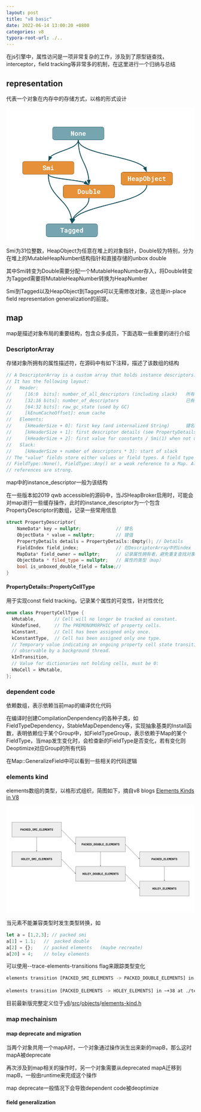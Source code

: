 ```yaml
---
layout: post
title: "v8 basic"
date: 2022-06-14 13:00:20 +0800
categories: v8
typora-root-url: ./..
---
```

在js引擎中，属性访问是一项非常复杂的工作，涉及到了原型链查找，interceptor，field tracking等非常多的机制，在这里进行一个归纳与总结

## representation

代表一个对象在内存中的存储方式，以格的形式设计

![image-20230613225217526](/imgs/image-20230613225217526.png)

Smi为31位整数，HeapObject为任意在堆上的对象指针，Double较为特别，分为在堆上的MutableHeapNumber结构指针和直接存储的unbox double

其中Smi转变为Double需要分配一个MutableHeapNumber存入，将Double转变为Tagged需要将MutableHeapNumber转换为HeapNumber

Smi到Tagged以及HeapObject到Tagged可以无需修改对象，这也是in-place field representation generalization的前提。

## map

map是描述对象布局的重要结构，包含众多成员，下面选取一些重要的进行介绍

### DescriptorArray

存储对象所拥有的属性描述符，在源码中有如下注释，描述了该数组的结构

```cpp
// A DescriptorArray is a custom array that holds instance descriptors.
// It has the following layout:
//   Header:
//     [16:0  bits]: number_of_all_descriptors (including slack)   所有描述符个数，包括冗余，即容量
//     [32:16 bits]: number_of_descriptors                         已有的描述符个数
//     [64:32 bits]: raw_gc_state (used by GC)
//     [kEnumCacheOffset]: enum cache
//   Elements:
//     [kHeaderSize + 0]: first key (and internalized String)      键名，值存储在对象中，这里仅记录属性名
//     [kHeaderSize + 1]: first descriptor details (see PropertyDetails)  描述符细节，Smi类型，为Bitmap形式，对应类型PropertyDetails
//     [kHeaderSize + 2]: first value for constants / Smi(1) when not used 辅助值，可能存储字段的类型即字段的map
//   Slack:
//     [kHeaderSize + number of descriptors * 3]: start of slack
// The "value" fields store either values or field types. A field type is either
// FieldType::None(), FieldType::Any() or a weak reference to a Map. All other
// references are strong.
```

map中的instance_descriptor一般为该结构

在一些版本如2019 qwb accessible的源码中，当JSHeapBroker启用时，可能会对map进行一些缓存操作，此时的instance_descriptor为一个包含PropertyDescriptor的数组，记录一些常用信息

```cpp
struct PropertyDescriptor{
    NameData* key = nullptr; 			 // 键名
    ObjectData * value = nullptr;        // 键值
    PropertyDetails details = PropertyDetails::Empty(); // Details
    FieldIndex field_index;				 // 在DescriptorArray中的index	
    MapData* field_owner = nullptr;      // 记录属性拥有者，避免重复查找对象链
    ObjectData * filed_type = nullptr;   // 属性的类型（map）
    bool is_unboxed_double_field = false;// 
}
```

#### PropertyDetails::PropertyCellType

用于实现const field tracking，记录某个属性的可变性，针对性优化

```cpp
enum class PropertyCellType {
  kMutable,       // Cell will no longer be tracked as constant.
  kUndefined,     // The PREMONOMORPHIC of property cells.
  kConstant,      // Cell has been assigned only once.
  kConstantType,  // Cell has been assigned only one type.
  // Temporary value indicating an ongoing property cell state transition. Only
  // observable by a background thread.
  kInTransition,
  // Value for dictionaries not holding cells, must be 0:
  kNoCell = kMutable,
};
```

### dependent code

依赖数组，表示依赖当前map的编译优化代码

在编译时创建CompilationDenpendency的各种子类，如FieldTypeDependency，StableMapDependency等，实现抽象基类的Install函数，表明依赖位于某个Group中，如FieldTypeGroup，表示依赖于Map的某个FieldType，当map发生变化时，会检查新的FieldType是否变化，若有变化则Deoptimize对应Group的所有代码

在Map::GeneralizeField中可以看到一些相关的代码逻辑

### elements kind

elements数组的类型，以格形式组织，简图如下，摘自v8 blogs [Elements Kinds in V8](https://v8.dev/blog/elements-kinds)

![lattice](/imgs/lattice.svg)

当元素不能兼容类型时发生类型转换，如

```js
let a = [1,2,3]; // packed smi 
a[1] = 1.1;   //  packed double
a[2] = {};    // packed elements   (maybe recreate)
a[20] = 4;    // holey elements
```

可以使用--trace-elements-transitions flag来跟踪类型变化

```bash
elements transition [PACKED_SMI_ELEMENTS -> PACKED_DOUBLE_ELEMENTS] in ~+14 at ./test1.js:1 for 0x0ece001cc4cd <JSArray[3]> from 0x0ece0011ac7d <FixedArray[3]> to 0x0ece001cc4dd <FixedDoubleArray[3]>

elements transition [PACKED_ELEMENTS -> HOLEY_ELEMENTS] in ~+38 at ./test1.js:1 for 0x0ece001cc4cd <JSArray[3]> from 0x0ece001cc519 <FixedArray[3]> to 0x0ece001cc551 <FixedArray[47]>
```

目前最新版完整定义位于[v8](https://source.chromium.org/chromium/chromium/src/+/main:v8/)/[src](https://source.chromium.org/chromium/chromium/src/+/main:v8/src/)/[objects](https://source.chromium.org/chromium/chromium/src/+/main:v8/src/objects/)/[elements-kind.h](https://source.chromium.org/chromium/chromium/src/+/main:v8/src/objects/elements-kind.h)



### map mechainism

#### map deprecate and migration

当两个对象共用一个mapA时，一个对象通过操作派生出来新的mapB，那么这时mapA被deprecate

再次涉及到map相关的操作时，另一个对象需要从deprecated mapA迁移到mapB，一般由runtime来完成这个操作

map deprecate一般情况下会导致dependent code被deoptimize



#### field generalization
